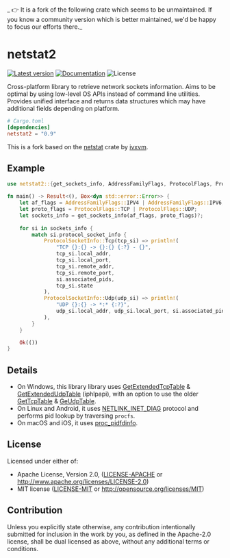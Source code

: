 _ 👉 It is a fork of the following crate which seems to be unmaintained. If you know a community
version which is better maintained, we'd be happy to focus our efforts there._

netstat2
=======
[![Latest version](https://img.shields.io/crates/v/netstat2.svg)](https://crates.io/crates/netstat2)
[![Documentation](https://docs.rs/netstat2/badge.svg)](https://docs.rs/netstat2)
![License](https://img.shields.io/crates/l/netstat2.svg)

Cross-platform library to retrieve network sockets information.
Aims to be optimal by using low-level OS APIs instead of command line utilities.
Provides unified interface and returns data structures which may have additional fields depending on platform.

```toml
# Cargo.toml
[dependencies]
netstat2 = "0.9"
```

This is a fork based on the [netstat](https://crates.io/crates/netstat) crate by [ivxvm](https://github.com/ivxvm).

## Example

```rust
use netstat2::{get_sockets_info, AddressFamilyFlags, ProtocolFlags, ProtocolSocketInfo};

fn main() -> Result<(), Box<dyn std::error::Error>> {
    let af_flags = AddressFamilyFlags::IPV4 | AddressFamilyFlags::IPV6;
    let proto_flags = ProtocolFlags::TCP | ProtocolFlags::UDP;
    let sockets_info = get_sockets_info(af_flags, proto_flags)?;
    
    for si in sockets_info {
        match si.protocol_socket_info {
            ProtocolSocketInfo::Tcp(tcp_si) => println!(
                "TCP {}:{} -> {}:{} {:?} - {}",
                tcp_si.local_addr,
                tcp_si.local_port,
                tcp_si.remote_addr,
                tcp_si.remote_port,
                si.associated_pids,
                tcp_si.state
            ),
            ProtocolSocketInfo::Udp(udp_si) => println!(
                "UDP {}:{} -> *:* {:?}",
                udp_si.local_addr, udp_si.local_port, si.associated_pids
            ),
        }
    }

    Ok(())
}
```

## Details

- On Windows, this library library uses [GetExtendedTcpTable](https://docs.microsoft.com/en-us/windows/desktop/api/iphlpapi/nf-iphlpapi-getextendedtcptable) & [GetExtendedUdpTable](https://docs.microsoft.com/en-us/windows/desktop/api/iphlpapi/nf-iphlpapi-getextendedudptable) (iphlpapi), 
with an option to use the older [GetTcpTable](https://docs.microsoft.com/en-us/windows/desktop/api/iphlpapi/nf-iphlpapi-gettcptable) & [GeUdpTable](https://docs.microsoft.com/en-us/windows/desktop/api/iphlpapi/nf-iphlpapi-getudptable).
- On Linux and Android, it uses [NETLINK_INET_DIAG](http://manpages.ubuntu.com/manpages/bionic/en/man7/sock_diag.7.html) protocol and performs pid lookup by traversing `procfs`.
- On macOS and iOS, it uses [proc_pidfdinfo](https://opensource.apple.com/source/xnu/xnu-1504.7.4/bsd/kern/proc_info.c.auto.html).

## License

Licensed under either of:

 * Apache License, Version 2.0, ([LICENSE-APACHE](LICENSE-APACHE) or http://www.apache.org/licenses/LICENSE-2.0)
 * MIT license ([LICENSE-MIT](LICENSE-MIT) or http://opensource.org/licenses/MIT)

## Contribution

Unless you explicitly state otherwise, any contribution intentionally submitted
for inclusion in the work by you, as defined in the Apache-2.0 license, shall be dual licensed as above, without any
additional terms or conditions.

